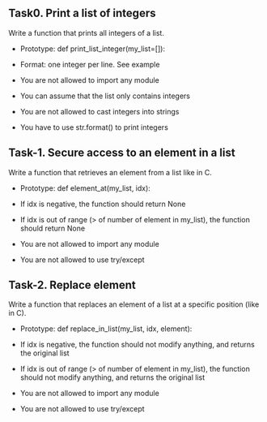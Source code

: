 ## Task0. Print a list of integers

Write a function that prints all integers of a list.

 - Prototype: def print_list_integer(my_list=[]):

 - Format: one integer per line. See example

 - You are not allowed to import any module

 - You can assume that the list only contains integers

 - You are not allowed to cast integers into strings

 - You have to use str.format() to print integers


## Task-1. Secure access to an element in a list

Write a function that retrieves an element from a list like in C.

 - Prototype: def element_at(my_list, idx):

 - If idx is negative, the function should return None

 - If idx is out of range (> of number of element in my_list), the function should return None

 - You are not allowed to import any module

 - You are not allowed to use try/except

## Task-2. Replace element

Write a function that replaces an element of a list at a specific position (like in C).

 - Prototype: def replace_in_list(my_list, idx, element):

 - If idx is negative, the function should not modify anything, and returns the original list

 - If idx is out of range (> of number of element in my_list), the function should not modify anything, and returns the original list

 - You are not allowed to import any module

 - You are not allowed to use try/except
